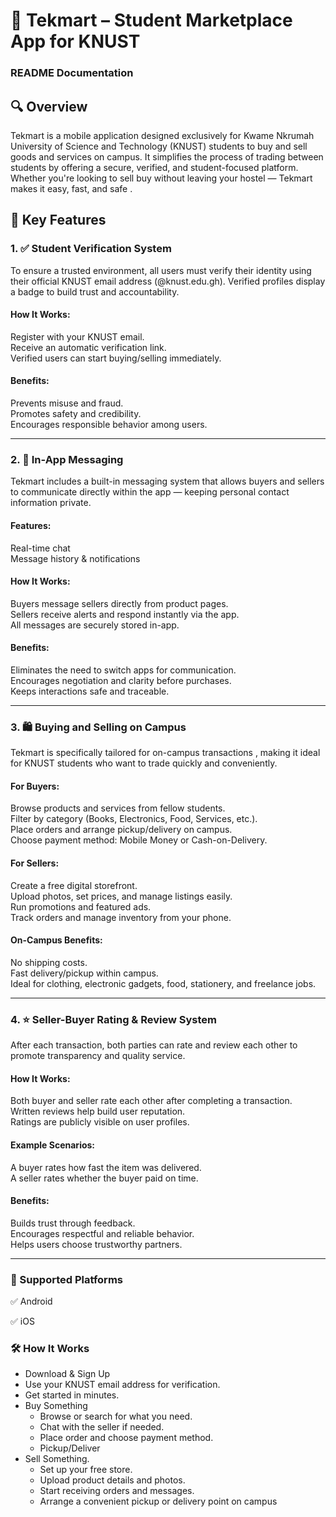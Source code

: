 # 📱 Tekmart – Student Marketplace App for KNUST
### README Documentation

## 🔍 Overview
Tekmart is a mobile application designed exclusively for Kwame Nkrumah University of Science and Technology (KNUST) students to buy and sell goods and services on campus. It simplifies the process of trading between students by offering a secure, verified, and student-focused platform.  
Whether you're looking to sell buy without leaving your hostel — Tekmart makes it easy, fast, and safe .


## 🔐 Key Features
### 1. ✅ Student Verification System
To ensure a trusted environment, all users must verify their identity using their official KNUST email address (@knust.edu.gh). Verified profiles display a badge to build trust and accountability.

#### How It Works:
Register with your KNUST email.  
Receive an automatic verification link.  
Verified users can start buying/selling immediately.  

#### Benefits:
Prevents misuse and fraud.  
Promotes safety and credibility.  
Encourages responsible behavior among users.  

---

### 2. 💬 In-App Messaging
Tekmart includes a built-in messaging system that allows buyers and sellers to communicate directly within the app — keeping personal contact information private.

#### Features:
Real-time chat  
Message history & notifications  

#### How It Works:
Buyers message sellers directly from product pages.  
Sellers receive alerts and respond instantly via the app.  
All messages are securely stored in-app.  

#### Benefits:
Eliminates the need to switch apps for communication.  
Encourages negotiation and clarity before purchases.  
Keeps interactions safe and traceable.  

---

### 3. 🛍️ Buying and Selling on Campus
Tekmart is specifically tailored for on-campus transactions , making it ideal for KNUST students who want to trade quickly and conveniently.

#### For Buyers:
Browse products and services from fellow students.  
Filter by category (Books, Electronics, Food, Services, etc.).  
Place orders and arrange pickup/delivery on campus.  
Choose payment method: Mobile Money or Cash-on-Delivery.  

#### For Sellers:
Create a free digital storefront.  
Upload photos, set prices, and manage listings easily.  
Run promotions and featured ads.  
Track orders and manage inventory from your phone.  

#### On-Campus Benefits:
No shipping costs.  
Fast delivery/pickup within campus.  
Ideal for clothing, electronic gadgets, food, stationery, and freelance jobs.  

---

### 4. ⭐ Seller-Buyer Rating & Review System
After each transaction, both parties can rate and review each other to promote transparency and quality service.

#### How It Works:
Both buyer and seller rate each other after completing a transaction.  
Written reviews help build user reputation.  
Ratings are publicly visible on user profiles.  

#### Example Scenarios:
A buyer rates how fast the item was delivered.  
A seller rates whether the buyer paid on time.  

#### Benefits:
Builds trust through feedback.  
Encourages respectful and reliable behavior.  
Helps users choose trustworthy partners.  

---

### 📲 Supported Platforms  
✅  Android
  
✅ iOS

### 🛠️ How It Works
- Download & Sign Up
- Use your KNUST email address for verification.
- Get started in minutes.
- Buy Something
  - Browse or search for what you need. 
  - Chat with the seller if needed. 
  - Place order and choose payment method.
  - Pickup/Deliver
- Sell Something. 
  - Set up your free store.
  - Upload product details and photos.
  - Start receiving orders and messages.
  - Arrange a convenient pickup or delivery point on campus
